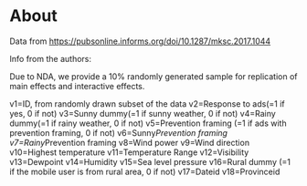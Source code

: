 # About

Data from https://pubsonline.informs.org/doi/10.1287/mksc.2017.1044

Info from the authors:

Due to NDA, we provide a 10% randomly generated sample for replication of main effects and interactive effects.

v1=ID, from randomly drawn subset of the data
v2=Response to ads(=1 if yes, 0 if not)
v3=Sunny dummy(=1 if sunny weather, 0 if not)
v4=Rainy dummy(=1 if rainy weather, 0 if not)
v5=Prevention framing (=1 if ads with prevention framing, 0 if not)
v6=Sunny*Prevention framing
v7=Rainy*Prevention framing
v8=Wind power
v9=Wind direction
v10=Highest temperature
v11=Temperature Range
v12=Visibility
v13=Dewpoint
v14=Humidity
v15=Sea level pressure
v16=Rural dummy (=1 if the mobile user is from rural area, 0 if not)
v17=Dateid
v18=Provinceid
